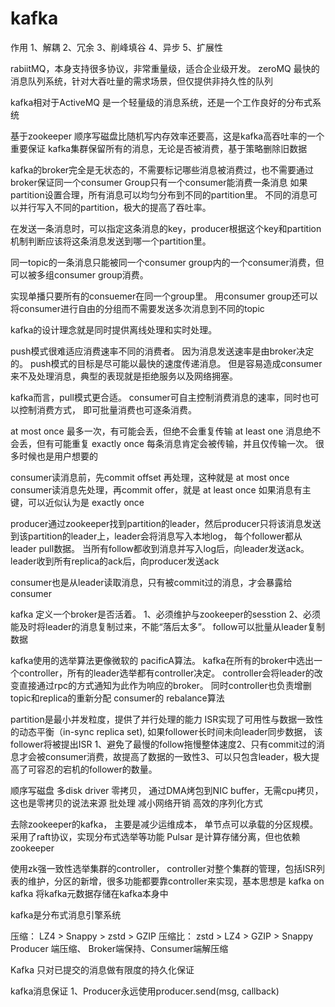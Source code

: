 # kafka

作用
1、解耦 
2、冗余
3、削峰填谷
4、异步
5、扩展性

rabiitMQ，本身支持很多协议，非常重量级，适合企业级开发。
zeroMQ 最快的消息队列系统，针对大吞吐量的需求场景，但仅提供非持久性的队列

kafka相对于ActiveMQ 是一个轻量级的消息系统，还是一个工作良好的分布式系统

基于zookeeper
顺序写磁盘比随机写内存效率还要高，这是kafka高吞吐率的一个重要保证
kafka集群保留所有的消息，无论是否被消费，基于策略删除旧数据

kafka的broker完全是无状态的，不需要标记哪些消息被消费过，也不需要通过broker保证同一个consumer Group只有一个consumer能消费一条消息
如果partition设置合理，所有消息可以均匀分布到不同的partition里。 不同的消息可以并行写入不同的partition，极大的提高了吞吐率。

在发送一条消息时，可以指定这条消息的key，producer根据这个key和partition机制判断应该将这条消息发送到哪一个partition里。

同一topic的一条消息只能被同一个consumer group内的一个consumer消费，但可以被多组consumer group消费。

实现单播只要所有的consuemer在同一个group里。 用consumer group还可以将consumer进行自由的分组而不需要发送多次消息到不同的topic

kafka的设计理念就是同时提供离线处理和实时处理。

push模式很难适应消费速率不同的消费者。 因为消息发送速率是由broker决定的。 push模式的目标是尽可能以最快的速度传递消息。 但是容易造成consumer来不及处理消息，典型的表现就是拒绝服务以及网络拥塞。

kafka而言，pull模式更合适。 consumer可自主控制消费消息的速率，同时也可以控制消费方式，  即可批量消费也可逐条消费。


at most once 最多一次，有可能会丢，但绝不会重复传输
at least one 消息绝不会丢，但有可能重复
exactly once 每条消息肯定会被传输，并且仅传输一次。 很多时候也是用户想要的

consumer读消息前，先commit offset 再处理，这种就是 at most once
consumer读消息先处理，再commit offer，就是 at least once
如果消息有主键，可以近似认为是 exactly once

producer通过zookeeper找到partition的leader，然后producer只将该消息发送到该partition的leader上，leader会将消息写入本地log， 每个follower都从leader pull数据。 当所有follow都收到消息并写入log后，向leader发送ack。 leader收到所有replica的ack后，向producer发送ack

consumer也是从leader读取消息，只有被commit过的消息，才会暴露给consumer

kafka 定义一个broker是否活着。 1、必须维护与zookeeper的sesstion  2、必须能及时将leader的消息复制过来，不能“落后太多”。   follow可以批量从leader复制数据

kafka使用的选举算法更像微软的 pacificA算法。 
kafka在所有的broker中选出一个controller，所有的leader选举都有controller决定。 controller会将leader的改变直接通过rpc的方式通知为此作为响应的broker。 同时controller也负责增删topic和replica的重新分配
consumer的 rebalance算法


partition是最小并发粒度，提供了并行处理的能力
ISR实现了可用性与数据一致性的动态平衡（in-sync replica set), 如果follower长时间未向leader同步数据， 该follower将被提出ISR
1、避免了最慢的follow拖慢整体速度2、只有commit过的消息才会被consumer消费，故提高了数据的一致性3、可以只包含leader，极大提高了可容忍的宕机的follower的数量。

顺序写磁盘
多disk driver
零拷贝， 通过DMA烤包到NIC buffer，无需cpu拷贝，这也是零拷贝的说法来源
批处理
减小网络开销
高效的序列化方式


去除zookeeper的kafka， 主要是减少运维成本， 单节点可以承载的分区规模。 采用了raft协议，实现分布式选举等功能
Pulsar 是计算存储分离，但也依赖zookeeper

使用zk强一致性选举集群的controller， controller对整个集群的管理，包括ISR列表的维护，分区的新增，很多功能都要靠controller来实现，基本思想是 kafka on kafka  将kafka元数据存储在kafka本身中

kafka是分布式消息引擎系统

压缩： LZ4 > Snappy > zstd > GZIP
压缩比： zstd > LZ4 > GZIP > Snappy
Producer 端压缩、 Broker端保持、Consumer端解压缩 

Kafka 只对已提交的消息做有限度的持久化保证

kafka消息保证
1、Producer永远使用producer.send(msg, callback)
